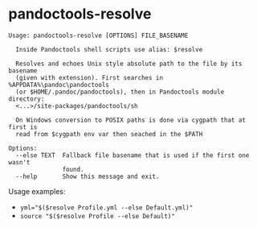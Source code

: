 # pandoctools-resolve

```
Usage: pandoctools-resolve [OPTIONS] FILE_BASENAME

  Inside Pandoctools shell scripts use alias: $resolve

  Resolves and echoes Unix style absolute path to the file by its basename
  (given with extension). First searches in %APPDATA%\pandoc\pandoctools
  (or $HOME/.pandoc/pandoctools), then in Pandoctools module directory:
  <...>/site-packages/pandoctools/sh
  
  On Windows conversion to POSIX paths is done via cygpath that at first is
  read from $cygpath env var then seached in the $PATH

Options:
  --else TEXT  Fallback file basename that is used if the first one wasn't
               found.
  --help       Show this message and exit.
```

Usage examples:

* `yml="$($resolve Profile.yml --else Default.yml)"`
* `source "$($resolve Profile --else Default)"`

